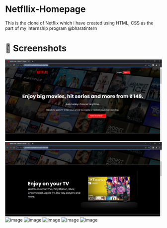 # Netfllix-Homepage

This is the clone of Netflix which i have created using HTML, CSS as the part of my internship program @bharatintern

# 📸 Screenshots
![image](https://github.com/Siddarth34/Netflix_Homepage/blob/main/images/Screenshot%20(15).png?raw=true)
![image](https://github.com/Siddarth34/Netflix_Homepage/blob/main/images/Screenshot%20(16).png?raw=true)
![image](https://user-images.githubusercontent.com/79099734/156505619-e344eb2f-9298-4f76-8d59-d0f6a4f108dc.png)
![image](https://user-images.githubusercontent.com/79099734/156505658-675daf0b-fe7d-4490-8d1c-ab030527ecf5.png)
![image](https://user-images.githubusercontent.com/79099734/156505698-04ab760c-9ef1-4da2-b921-4c3e65ef0789.png)
![image](https://user-images.githubusercontent.com/79099734/156505771-6929b1f2-1aed-4da4-bb7a-092404589241.png)
![image](https://user-images.githubusercontent.com/79099734/156505809-309a6824-5d85-4cc0-9ffd-95d66fb2cf5e.png)

